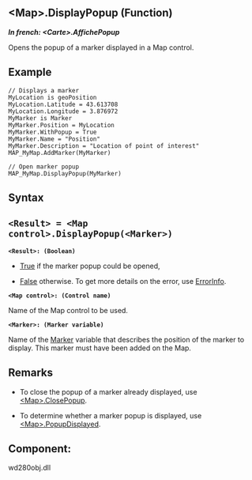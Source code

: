 


## &lt;Map&gt;.DisplayPopup (Function)

***In french: &lt;Carte&gt;.AffichePopup***



<a name="XUse"></a>
<a name="Use"></a>
<a name="description"></a>
Opens the popup of a marker displayed in a Map control.
<a name="Example1"></a>
<a name="sample_code"></a>

## Example


```wl
// Displays a marker 
MyLocation is geoPosition
MyLocation.Latitude = 43.613708 
MyLocation.Longitude = 3.876972
MyMarker is Marker
MyMarker.Position = MyLocation
MyMarker.WithPopup = True
MyMarker.Name = "Position"
MyMarker.Description = "Location of point of interest"
MAP_MyMap.AddMarker(MyMarker)

// Open marker popup
MAP_MyMap.DisplayPopup(MyMarker)
```

<a name="XSYNTAX"></a>

## Syntax
<a name="SYNTAX1"></a>

`<Result> = <Map control>.DisplayPopup(<Marker>)`
---

**`<Result>: (Boolean)`**



- <u><u><u><u>True</u></u></u></u> if the marker popup could be opened, 

- <u><u><u><u>False</u></u></u></u> otherwise. To get more details on the error, use [ErrorInfo](../WDLang1/3013008.md).




**`<Map control>: (Control name)`**

Name of the Map control to be used.

**`<Marker>: (Marker variable)`**

Name of the [Marker](../WDLang3/1000019940.md) variable that describes the position of the marker to display. This marker must have been added on the Map.



<a name="NOTE0"></a>
<a name="NOTE0_1"></a>

## Remarks


- To close the popup of a marker already displayed, use [&lt;Map&gt;.ClosePopup](../WDLang3/1000025803.md).

- To determine whether a marker popup is displayed, use [&lt;Map&gt;.PopupDisplayed](../WDLang3/1000025819.md).




<a name="XComponent"></a>

## Component:
wd280obj.dll
